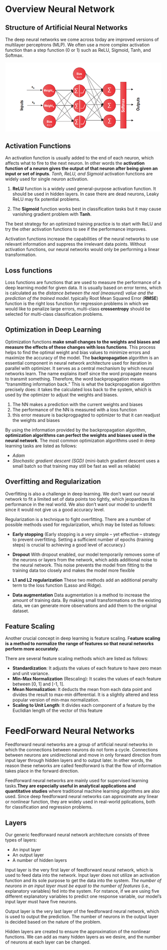 # Overview Neural Network

## Structure of Artificial Neural Networks

The deep neural networks we come across today are improved versions of multilayer perceptrons (MLP). We often use a more complex activation function than a step function (0 or 1) such as ReLU, Sigmoid, Tanh, and  Softmax.

<img src='./images/simpleNN.PNG'>

## Activation Functions

An activation function is usually added to the end of each neuron, which affects what to fire to the next neuron. In other words the **activation function of a neuron gives the output of that neuron after being given an input or set of inputs**. *Tanh, ReLU, and Sigmoid* activation functions are widely used for single neuron activation.

1. **ReLU** function is a widely used general-purpose activation function. It should be used in hidden layers. In case there are dead neurons, Leaky ReLU may fix potential problems.

2. The **Sigmoid** function works best in classification tasks but it may cause vanishing gradient problem with **Tanh**.

The best strategy for an optimized training practice is to start with ReLU and try the other activation functions to see if the performance improves.

Activation functions increase the capabilities of the neural networks to use relevant information and suppress the irrelevant data points. Without activation functions, our neural networks would only be performing a linear transformation. 

## Loss functions

Loss functions are functions that are used to measure the performance of a deep learning model for given data. It is usually based on error terms, which is calculated as the *distance between the real (measured) value and the prediction of the trained model*. typically  Root Mean Squared Error (**RMSE**) function is the right loss function for regression problems in which we would like to penalize large errors, multi-class **crossentropy** should be selected for multi-class classification problems.

## Optimization in Deep Learning

Optimization functions **make small changes to the weights and biases and measure the effects of these changes with loss functions**. This process helps to find the optimal weight and bias values to minimize errors and maximize the accuracy of the model. The **backpropagation** algorithm is an essential component in neural network architecture used for iteration in parallel with optimizer. It serves as a central mechanism by which neural networks learn. The name explains itself since the word propagate means to transmit something. Therefore, the word  backpropagation means “transmitting information back.” This is what the backpropagation algorithm precisely does: it takes the calculated loss back to the system, which is used by the optimizer to adjust the weights and biases. 

1. The NN makes a prediction with the current weights and biases
2. The performance of the NN is measured with a loss function
3. this error measure is backprogpagted to optimizer to that it can readjust the weights and biases

By using the information provided by the backpropagation algorithm, **optimization algorithms can perfect the weights and biases used in the neural network**. The most common optimization algorithms used in deep learning tasks are listed as follows:

- *Adam*
- *Stochastic gradient descent (SGD)* (mini-batch gradient descent uses a small batch so that training may still be fast as well as reliable)

## Overfitting and Regularization

Overfitting is also a challenge in deep learning. We don’t want our neural network to fit a limited set of data points too tightly, which jeopardizes its performance in the real world. We also don’t want our model to underfit since it would not give us a good accuracy level. 

Regularization is a technique to fight overfitting. There are a number of possible methods used for regularization, which may be listed as follows:

- **Early stopping** (Early stopping is a very simple – yet effective – strategy to prevent overfitting. Setting a sufficient number of epochs (training steps) is crucial to achieving a good level of accuracy.)

- **Dropout** With dropout enabled, our model temporarily removes some of the neurons or layers from the network, which adds additional noise to the neural network. This noise prevents the model from fitting to the training 
data too closely and makes the model more flexible
 
- **L1 and L2 regularization** These two methods add an additional penalty term to the loss function (Lasso and Ridge).

- **Data augmentation** Data augmentation is a method to increase the amount of training data. By making small transformations on the existing data, we can generate more observations and add them to the original dataset.

## Feature Scaling

Another crucial concept in deep learning is feature scaling. F**eature scaling is a method to normalize the range of features so that neural networks perform more accurately**. 

There are several feature scaling methods which are listed as follows:
- **Standardization**: It adjusts the values of each feature to have zero mean and unit variance.
- **Min-Max Normalization** (Rescaling): It scales the values of each feature between [0, 1] and [-1, 1].
- **Mean Normalization**: It deducts the mean from each data point and divides the result to max-min differential. It is a slightly altered and less popular version of min-max normalization.
- **Scaling to Unit Length**: It divides each component of a feature by the Euclidian length of the vector of this feature


# FeedForward Neural Networks

Feedforward neural networks are a group of artificial neural networks in which the connections between neurons 
do not form a cycle. Connections between neurons are unidirectional and move in only forward direction from input layer through hidden layers and to output later. In other words, the reason these networks are called feedforward is that the flow of information takes place in the forward direction.

Feedforward neural networks are mainly used for supervised learning tasks.**They are especially useful in analytical applications and quantitative studies** where traditional machine learning algorithms are also used. Since deep feedforward neural networks can approximate any linear or nonlinear function, they are widely used in real-world pplications, both for classification and regression problems.


## Layers
Our generic feedforward neural network architecture consists of three types of layers:
- An input layer
- An output layer
- A number of hidden layers

Input layer is the very first layer of feedforward neural network, which is used to feed data into the network. Input layer does not utilize an activation function and its sole purpose to get the data into the system. *The number of neurons in an input layer must be equal to the number of features* (i.e., explanatory variables) fed into the system. For nstance, if we are using five different explanatory variables to predict one response variable, our model’s input layer must have five neurons.

Output layer is the very last layer of the feedforward neural network, which is used to output the prediction. The number of neurons in the output layer is decided based on the nature of the problem.

Hidden layers are created to ensure the approximation of the nonlinear functions. We can add as many hidden layers as we desire, and the number of neurons at each layer can be changed.